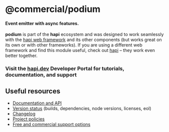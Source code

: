 # @commercial/podium

#### Event emitter with async features.

**podium** is part of the **hapi** ecosystem and was designed to work seamlessly with the [hapi web framework](https://hapi.dev) and its other components (but works great on its own or with other frameworks). If you are using a different web framework and find this module useful, check out [hapi](https://hapi.dev) – they work even better together.

### Visit the [hapi.dev](https://hapi.dev) Developer Portal for tutorials, documentation, and support

## Useful resources

- [Documentation and API](https://hapi.dev/family/podium/)
- [Version status](https://hapi.dev/resources/status/#podium) (builds, dependencies, node versions, licenses, eol)
- [Changelog](https://hapi.dev/family/podium/changelog/)
- [Project policies](https://hapi.dev/policies/)
- [Free and commercial support options](https://hapi.dev/support/)
